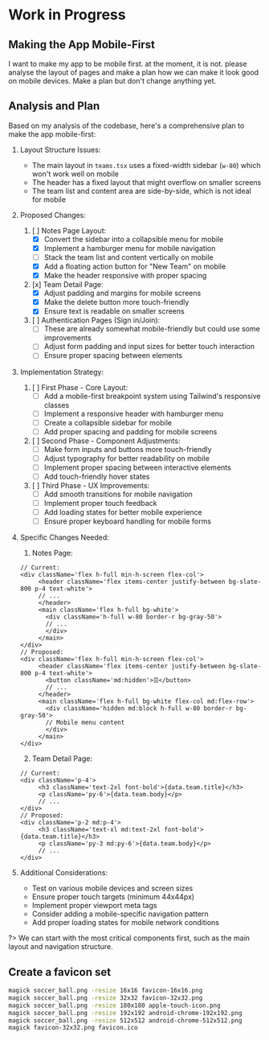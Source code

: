# Work in Progress

## Making the App Mobile-First

I want to make my app to be mobile first. at the moment, it is not. please analyse the layout of pages and make a plan how we can make it look good on mobile devices. Make a plan but don't change anything yet.

## Analysis and Plan

Based on my analysis of the codebase, here's a comprehensive plan to make the app mobile-first:

1. Layout Structure Issues:

   - The main layout in `teams.tsx` uses a fixed-width sidebar (`w-80`) which won't work well on mobile
   - The header has a fixed layout that might overflow on smaller screens
   - The team list and content area are side-by-side, which is not ideal for mobile

2. Proposed Changes:

   1. [ ] Notes Page Layout:
      - [x] Convert the sidebar into a collapsible menu for mobile
      - [x] Implement a hamburger menu for mobile navigation
      - [ ] Stack the team list and content vertically on mobile
      - [x] Add a floating action button for "New Team" on mobile
      - [x] Make the header responsive with proper spacing
   2. [x] Team Detail Page:
      - [x] Adjust padding and margins for mobile screens
      - [x] Make the delete button more touch-friendly
      - [x] Ensure text is readable on smaller screens
   3. [ ] Authentication Pages (Sign in/Join):
      - [ ] These are already somewhat mobile-friendly but could use some improvements
      - [ ] Adjust form padding and input sizes for better touch interaction
      - [ ] Ensure proper spacing between elements

3. Implementation Strategy:

   1. [ ] First Phase - Core Layout:
      - [ ] Add a mobile-first breakpoint system using Tailwind's responsive classes
      - [ ] Implement a responsive header with hamburger menu
      - [ ] Create a collapsible sidebar for mobile
      - [ ] Add proper spacing and padding for mobile screens
   2. [ ] Second Phase - Component Adjustments:
      - [ ] Make form inputs and buttons more touch-friendly
      - [ ] Adjust typography for better readability on mobile
      - [ ] Implement proper spacing between interactive elements
      - [ ] Add touch-friendly hover states
   3. [ ] Third Phase - UX Improvements:
      - [ ] Add smooth transitions for mobile navigation
      - [ ] Implement proper touch feedback
      - [ ] Add loading states for better mobile experience
      - [ ] Ensure proper keyboard handling for mobile forms

4. Specific Changes Needed:

   1. Notes Page:

   ```tsx
   // Current:
   <div className='flex h-full min-h-screen flex-col'>
        <header className='flex items-center justify-between bg-slate-800 p-4 text-white'>
        // ...
        </header>
        <main className='flex h-full bg-white'>
          <div className='h-full w-80 border-r bg-gray-50'>
          // ...
          </div>
        </main>
   </div>
   // Proposed:
   <div className='flex h-full min-h-screen flex-col'>
        <header className='flex items-center justify-between bg-slate-800 p-4 text-white'>
          <button className='md:hidden'>☰</button>
          // ...
        </header>
        <main className='flex h-full bg-white flex-col md:flex-row'>
          <div className='hidden md:block h-full w-80 border-r bg-gray-50'>
          // Mobile menu content
          </div>
        </main>
   </div>
   ```

   2. Team Detail Page:

   ```tsx
   // Current:
   <div className='p-4'>
        <h3 className='text-2xl font-bold'>{data.team.title}</h3>
        <p className='py-6'>{data.team.body}</p>
        // ...
   </div>
   // Proposed:
   <div className='p-2 md:p-4'>
        <h3 className='text-xl md:text-2xl font-bold'>{data.team.title}</h3>
        <p className='py-3 md:py-6'>{data.team.body}</p>
        // ...
   </div>
   ```

5. Additional Considerations:
   - Test on various mobile devices and screen sizes
   - Ensure proper touch targets (minimum 44x44px)
   - Implement proper viewport meta tags
   - Consider adding a mobile-specific navigation pattern
   - Add proper loading states for mobile network conditions

?> We can start with the most critical components first, such as the main layout and navigation structure.

## Create a favicon set

```sh
magick soccer_ball.png -resize 16x16 favicon-16x16.png
magick soccer_ball.png -resize 32x32 favicon-32x32.png
magick soccer_ball.png -resize 180x180 apple-touch-icon.png
magick soccer_ball.png -resize 192x192 android-chrome-192x192.png
magick soccer_ball.png -resize 512x512 android-chrome-512x512.png
magick favicon-32x32.png favicon.ico
```
